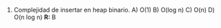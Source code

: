 ﻿---
topic: Estructuras de Datos (intermedio)
---
1) Complejidad de insertar en heap binario.
A) O(1) B) O(log n) C) O(n) D) O(n log n)  **R:** B
